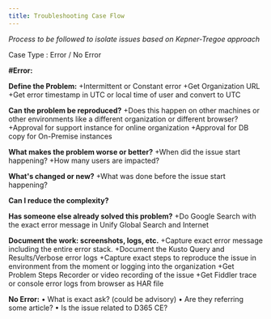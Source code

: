 ```yaml
---
title: Troubleshooting Case Flow
---
```


*Process to be followed to isolate issues based on Kepner-Tregoe approach*

Case Type : Error / No Error

**#Error:**

**Define the Problem:**
	+Intermittent or Constant error
	+Get Organization URL
	+Get error timestamp in UTC or local time of user and convert to UTC

**Can the problem be reproduced?**
	+Does this happen on other machines or other environments like a different organization or different browser?
	+Approval for support instance for online organization
	+Approval for DB copy for On-Premise instances	


**What makes the problem worse or better?**
	+When did the issue start happening?
	+How many users are impacted?	


**What's changed or new?**
	+What was done before the issue start happening?


**Can I reduce the complexity?**


**Has someone else already solved this problem?**
	+Do Google Search with the exact error message in Unify Global Search and Internet


**Document the work: screenshots, logs, etc.**
	+Capture exact error message including the entire error stack.
	+Document the Kusto Query and Results/Verbose error logs
	+Capture exact steps to reproduce the issue in environment from the moment or logging into the organization
	+Get Problem Steps Recorder or video recording of the issue
	+Get Fiddler trace or console error logs from browser as HAR file



**No Error:**
•	What is exact ask? (could be advisory)
•	Are they referring some article?
•	Is the issue related to D365 CE?
